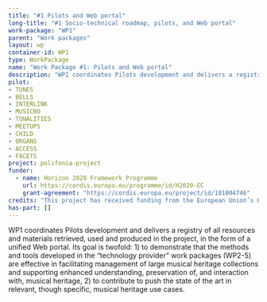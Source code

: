 ```yaml
---
title: "#1 Pilots and Web portal"
long-title: "#1 Socio-technical roadmap, pilots, and Web portal"
work-package: "WP1"
parent: "Work packages"
layout: wp
container-id: WP1
type: WorkPackage
name: "Work Package #1: Pilots and Web portal"
description: "WP1 coordinates Pilots development and delivers a registry of all resources and materials retrieved, used and produced in the project, in the form of a unified Web portal."
pilot:
- TUNES
- BELLS
- INTERLINK
- MUSICBO
- TONALITIES
- MEETUPS
- CHILD
- ORGANS
- ACCESS
- FACETS
project: polifonia-project
funder:
  - name: Horizon 2020 Framework Programme
    url: https://cordis.europa.eu/programme/id/H2020-EC
    grant-agreement: "https://cordis.europa.eu/project/id/101004746"
credits: "This project has received funding from the European Union’s Horizon 2020 research and innovation programme under grant agreement N. 101004746."
has-part: []
--- 
```


WP1 coordinates Pilots development and delivers a registry of all resources and materials retrieved, used and produced in the project, in the form of a unified Web portal. Its goal is twofold: 1) to demonstrate that the methods and tools developed in the “technology provider” work packages (WP2-5) are effective in facilitating management of large musical heritage collections and supporting enhanced understanding, preservation of, and interaction with, musical heritage, 2) to contribute to push the state of the art in relevant, though specific, musical heritage use cases.
